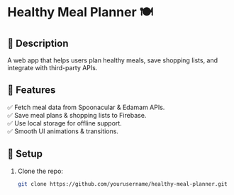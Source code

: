 # Healthy Meal Planner 🍽️

## 📌 Description
A web app that helps users plan healthy meals, save shopping lists, and integrate with third-party APIs.

## 🚀 Features
✅ Fetch meal data from Spoonacular & Edamam APIs.  
✅ Save meal plans & shopping lists to Firebase.  
✅ Use local storage for offline support.  
✅ Smooth UI animations & transitions.  

## 🔧 Setup
1. Clone the repo:  
   ```sh
   git clone https://github.com/yourusername/healthy-meal-planner.git
